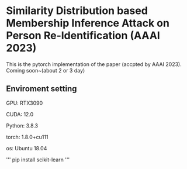# Similarity Distribution based Membership Inference Attack on Person Re-Identification (AAAI 2023)
This is the pytorch implementation of the paper (accpted by AAAI 2023). Coming soon~(about 2 or 3 day)
## Enviroment setting

GPU: RTX3090

CUDA: 12.0

Python: 3.8.3

torch: 1.8.0+cu111

os: Ubuntu 18.04


'''
pip install scikit-learn
'''
